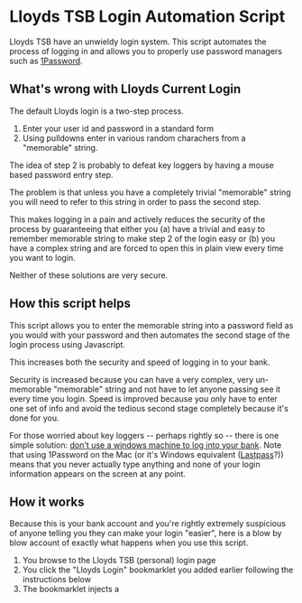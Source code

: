 # Lloyds TSB Login Automation Script

Lloyds TSB have an unwieldy login system. This script automates the process of logging in and allows you to properly use password managers such as [1Password](http://agilewebsolutions.com/products/1Password).

What's wrong with Lloyds Current Login
--------------------------------------

The default Lloyds login is a two-step process.

1. Enter your user id and password in a standard form
2. Using pulldowns enter in various random charachers from a "memorable" string.

The idea of step 2 is probably to defeat key loggers by having a mouse based password entry step.

The problem is that unless you have a completely trivial "memorable" string you will need to refer to this string in order to pass the second step.

This makes logging in a pain and actively reduces the security of the process by guaranteeing that either you (a) have a trivial and easy to remember memorable string to make step 2 of the login easy or (b) you have a complex string and are forced to open this in plain view every time you want to login.

Neither of these solutions are very secure.

How this script helps
---------------------

This script allows you to enter the memorable string into a password field as you would with your password and then automates the second stage of the login process using Javascript.

This increases both the security and speed of logging in to your bank.

Security is increased because you can have a very complex, very un-memorable "memorable" string and not have to let anyone passing see it every time you login. Speed is improved because you only have to enter one set of info and avoid the tedious second stage completely because it's done for you.

For those worried about key loggers -- perhaps rightly so -- there is one simple solution: [don't use a windows machine to log into your bank](http://www.theinquirer.net/inquirer/news/1558597/avoid-windows-online-banking). Note that using 1Password on the Mac (or it's Windows equivalent ([Lastpass](https://lastpass.com/)?)) means that you never actually type anything and none of your login information appears on the screen at any point.

How it works
------------

Because this is your bank account and you're rightly extremely suspicious of anyone telling you they can make your login "easier", here is a blow by blow account of exactly what happens when you use this script.


1. You browse to the Lloyds TSB (personal) login page
2. You click the "Lloyds Login" bookmarklet you added earlier following the instructions below
3. The bookmarklet injects a <script> tag into the login page in order to load the login functions
4. This script tag loads from wherever you've hosted the files (this must be a remote location accessible via http. See below for instructions and recommendations)
5. the newly loaded script injects a CSS file in order to make things pretty 
6. then builds a new login form and overlays this on top of the original.

This is where the fun begins.

7. Using your secure password manager (e.g. [1Password](http://agilewebsolutions.com/products/1Password) on the Mac) you fill in this new form with your user id, super-strong password and unguessable memorable information
8. Then you hit login.
9. As part of its setup the script has added in an invisible iframe to the page and set the target of the original Lloyds login form to be this frame.
10. Using javascript, the original login form is filled in using the values you entered in step 7 and this form is submitted
11. The second stage login page loads into the iframe invisibly in the background
12. Once the second stage page has loaded the script (still running on the original page) is notified and sets the three pulldowns to the correct values using the memorable info you entered in step 7. 
13. It then sets the target of the form in the iframe to be the main window and submits to complete the process.

If all goes well you will now be taken to your account overview page. As you see, this is not a replacement of the Lloyds login procedure, or a workaround. It's a simple automation, recreating all of the steps you would normally have to do by hand using javascript code.

This script has been kept deliberately simple and dependency free. What you see is what you get. Please feel free to read through to make sure that nothing dodgy is going on. You'll see that none of your login information is being sent to some remote website.

Installation
------------

To work this script must be installed on a web server. For your own security don't use anyone else's version of this file. Don't link directly to the file on GitHub. Don't use a version hosted on your friends server. You need to be sure that the script hasn't been tampered with since you installed it. 

If you already use [Dropbox](https://www.dropbox.com/referrals/NTI3MDI3Mjk) then the easiest thing to do is install the files into the "Public" directory.

If you don't then you're missing out, [Dropbox is fantastic](https://www.dropbox.com/referrals/NTI3MDI3Mjk).

Once you have the files safely online then make a note of the URL that will take you to the bookmarklet.html page (if you're using dropbox then right click on the 'bookmarklet.html' file, find the Dropbox options and select 'Copy public URL').

Navigate to this page in your default browser and drag the "Lloyds Login" link it gives you to your bookmarks bar.

Now, next time you want to login to your Lloyds account you simply navigate to the [Lloyds TSB login](https://online.lloydstsb.co.uk/customer.ibc) page and click the "Lloyds Login" (or whatever you renamed it to) bookmarklet.

Browser Compatibility
---------------------

This script has been tested on:

* Firefox 3 (Mac)
* Safari 4 (Mac)

If you have a browser where it doesn't work then please [let me know](http://github.com/magnetised/Lloyds-Login/issues).


